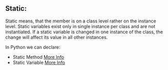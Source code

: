﻿﻿﻿﻿## **Static:**Static means, that the member is on a class level rather on the instance level. Static variables exist only in single instance per class and are not instantiated. If a static variable is changed in one instance of the class, the change will affect its value in all other instances.In Python we can declare:- Static Method [More Info](https://www.journaldev.com/18722/python-static-method)- Static Variable [More Info](https://radek.io/2011/07/21/static-variables-and-methods-in-python/)